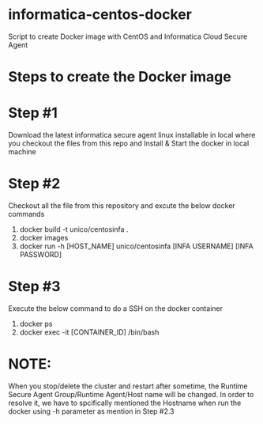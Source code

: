 # informatica-centos-docker
Script to create Docker image with CentOS and Informatica Cloud Secure Agent

# Steps to create the Docker image
# Step #1
  Download the latest informatica secure agent linux installable in local where you checkout the files from this repo and Install & Start the docker in local machine
# Step #2
  Checkout all the file from this repository and excute the below docker commands
  1. docker build -t unico/centosinfa .
  2. docker images
  3. docker run -h [HOST_NAME] unico/centosinfa [INFA USERNAME] [INFA PASSWORD]
# Step #3
  Execute the below command to do a SSH on the docker container
  1. docker ps
  1. docker exec -it [CONTAINER_ID] /bin/bash
  
# NOTE:
  When you stop/delete the cluster and restart after sometime, the Runtime Secure Agent Group/Runtime Agent/Host name will be changed. In order to resolve it, we have to spcifically mentioned the Hostname when run the docker using -h parameter as mention in Step #2.3
